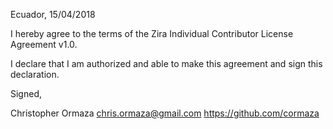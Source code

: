 Ecuador, 15/04/2018

I hereby agree to the terms of the Zira Individual Contributor License
Agreement v1.0.

I declare that I am authorized and able to make this agreement and sign this
declaration.

Signed,

Christopher Ormaza chris.ormaza@gmail.com https://github.com/cormaza
